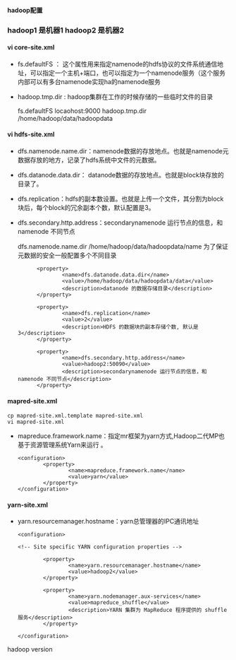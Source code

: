 
#### hadoop配置

###  hadoop1  是机器1    hadoop2  是机器2

#### vi core-site.xml

* fs.defaultFS ： 这个属性用来指定namenode的hdfs协议的文件系统通信地址，可以指定一个主机+端口，也可以指定为一个namenode服务（这个服务内部可以有多台namenode实现ha的namenode服务

* hadoop.tmp.dir : hadoop集群在工作的时候存储的一些临时文件的目录


    <configuration>
            <property>
                    <name>fs.defaultFS</name>
                    <value>locaohost:9000</value>
            </property>
            <property>
                    <name>hadoop.tmp.dir</name>
                    <value>/home/hadoop/data/hadoopdata</value>
            </property>
    </configuration>

#### vi hdfs-site.xml

* dfs.namenode.name.dir：namenode数据的存放地点。也就是namenode元数据存放的地方，记录了hdfs系统中文件的元数据。

* dfs.datanode.data.dir： datanode数据的存放地点。也就是block块存放的目录了。

* dfs.replication：hdfs的副本数设置。也就是上传一个文件，其分割为block块后，每个block的冗余副本个数，默认配置是3。

* dfs.secondary.http.address：secondarynamenode 运行节点的信息，和 namenode 不同节点


    <configuration>
            <property>
                    <name>dfs.namenode.name.dir</name>
                    <value>/home/hadoop/data/hadoopdata/name</value>
                    <description>为了保证元数据的安全一般配置多个不同目录</description>
            </property>
    
            <property>
                    <name>dfs.datanode.data.dir</name>
                    <value>/home/hadoop/data/hadoopdata/data</value>
                    <description>datanode 的数据存储目录</description>
            </property>
    
            <property>
                    <name>dfs.replication</name>
                    <value>2</value>
                    <description>HDFS 的数据块的副本存储个数, 默认是3</description>
            </property>
    
            <property>
                    <name>dfs.secondary.http.address</name>
                    <value>hadoop2:50090</value>
                    <description>secondarynamenode 运行节点的信息，和 namenode 不同节点</description>
            </property>
    </configuration>
    


#### mapred-site.xml

    cp mapred-site.xml.template mapred-site.xml
    vi mapred-site.xml

*  mapreduce.framework.name：指定mr框架为yarn方式,Hadoop二代MP也基于资源管理系统Yarn来运行 。


       <configuration>
               <property>
                       <name>mapreduce.framework.name</name>
                       <value>yarn</value>
               </property>
       </configuration>

#### yarn-site.xml


*   yarn.resourcemanager.hostname：yarn总管理器的IPC通讯地址


        <configuration>
        
        <!-- Site specific YARN configuration properties -->
        
                <property>
                        <name>yarn.resourcemanager.hostname</name>
                        <value>hadoop2</value>
                </property>
        
                <property>
                        <name>yarn.nodemanager.aux-services</name>
                        <value>mapreduce_shuffle</value>
                        <description>YARN 集群为 MapReduce 程序提供的 shuffle 服务</description>
                </property>
        
        </configuration>
        

hadoop version